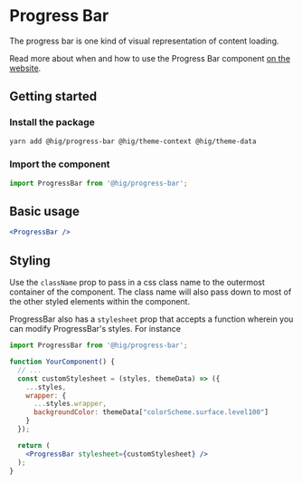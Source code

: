 # Progress Bar

The progress bar is one kind of visual representation of content loading.

Read more about when and how to use the Progress Bar component [on the website](https://hig.autodesk.com/web/components/progress-indicators).


## Getting started

### Install the package

```bash
yarn add @hig/progress-bar @hig/theme-context @hig/theme-data
```

### Import the component

```js
import ProgressBar from '@hig/progress-bar';
```

## Basic usage

```jsx
<ProgressBar />
```

## Styling

Use the `className` prop to pass in a css class name to the outermost container of the component. The class name will also pass down to most of the other styled elements within the component. 

ProgressBar also has a `stylesheet` prop that accepts a function wherein you can modify ProgressBar's styles. For instance

```jsx
import ProgressBar from '@hig/progress-bar';

function YourComponent() {
  // ...
  const customStylesheet = (styles, themeData) => ({
    ...styles,
    wrapper: {
      ...styles.wrapper,
      backgroundColor: themeData["colorScheme.surface.level100"]
    }
  });

  return (
    <ProgressBar stylesheet={customStylesheet} />
  );
}
```
